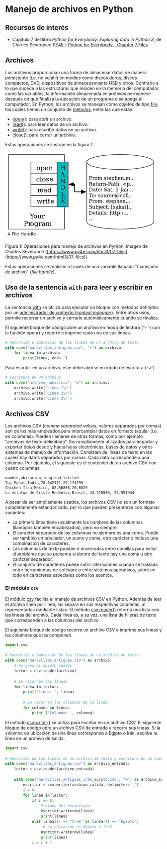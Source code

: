 # Manejo de archivos en Python

## Recursos de interés
- Capítulo 7 del libro *Python for Everybody: Exploring data in Python 3*, de Charles Severance [PY4E - Python for Everybody - Chapter 7:Files](https://www.py4e.com/html3/07-files)

## Archivos
Los archivos proporcionan una forma de almacenar datos de manera persistente (i.e. no volátil) en medios como discos duros, discos compactos, DVD, dispositivos de almacenamiento USB y otros. Contrario a lo que sucede a las estructuras que residen en la memoria del computador, como las variables, la información almacenada en archivos permanece después de que finaliza la ejecución de un programa o se apaga el computador. En Python, los archivos se manejan como objetos de tipo [file](https://docs.python.org/3/glossary.html#term-file-object), los cuales tienen un conjunto de [métodos](https://docs.python.org/3/tutorial/inputoutput.html#reading-and-writing-files), entre las que están:

* [open()](https://docs.python.org/3/library/functions.html#open): para abrir un archivo.  
* [read()](https://docs.python.org/3/tutorial/inputoutput.html#reading-and-writing-files): para leer datos de un archivo.  
* [write()](https://docs.python.org/3/tutorial/inputoutput.html#reading-and-writing-files): para escribir datos en un archivo.  
* [close()](https://docs.python.org/3/tutorial/inputoutput.html#methods-of-file-objects): para cerrar un archivo.

Estas operaciones se ilustran en la figura 1.

![Figura 1: Operaciones para manejo de archivos en Python. Imagen de Charles Severance (https://www.py4e.com/html3/07-files)](img/operaciones-archivos-python.png)

Figura 1: Operaciones para manejo de archivos en Python. Imagen de Charles Severance ([https://www.py4e.com/html3/07-files](https://www.py4e.com/html3/07-files))

Estas operaciones se realizan a través de una variable llamada "manejador de archivo" (*file handle*).

## Uso de la sentencia ```with``` para leer y escribir en archivos
La sentencia [with](https://docs.python.org/3/reference/compound_stmts.html#with) se utiliza para ejecutar un bloque con métodos definidos por un [administrador de contexto (*context manager*)](https://docs.python.org/3/reference/datamodel.html#context-managers). Entre otros usos, permite recorrer un archivo y cerrarlo automáticamente cuando se finaliza.

El siguiente bloque de código abre un archivo en modo de lectura (```"r"```) con la función open() y recorre e imprime cada una de sus líneas.
```python
# Recorrido e impresión de las líneas de un archivo de texto
with open("maravillas_antiguas.csv", "r") as archivo:
    for linea in archivo:
        print(linea, end='')
```

Para escribir en un archivo, este debe abrirse en modo de escritura (```"w"```).
```python
# Escritura en un archivo
with open("archivo_nuevo.csv", "w") as archivo:
    archivo.write('Línea 1\n')
    archivo.write('Línea 2\n')
    archivo.write('Línea 3\n')
```

## Archivos CSV
Los archivos CSV (*comma separated values*, valores separados por comas) son de los más empleados para intercambiar datos en formato tabular (i.e. en columnas). Pueden llamarse de otras formas, como por ejemplo “archivos de texto delimitado”. Son ampliamente utilizados para importar y exportar datos desde y hacia hojas electrónicas, bases de datos y otros sistemas de manejo de información. Consisten de líneas de texto en las cuales hay datos separados por comas. Cada dato corresponde a una columna. Por ejemplo, el siguiente es el contenido de un archivo CSV con cuatro columnas:

```
nombre,ubicacion,longitud,latitud
Taj Mahal,India,78.042111,27.174799
Chichen Itza,México,-88.56865,20.6829
La estatua de Cristo Redentor,Brasil,-43.210556,-22.951944
```

A pesar de ser ampliamente usados, los archivos CSV no son un formato completamente estandarizado, por lo que pueden presentarse con algunas variantes:

* La primera línea tiene usualmente los nombres de las columnas (llamados también encabezados), pero no siempre.
* El caracter separador de las columnas no siempre es una coma. Puede ser también un tabulador, un punto y coma, otro carácter o incluso una combinación de caracteres.
* Las columnas de texto pueden ir encerradas entre comillas para evitar el problema que se presenta si dentro del texto hay una coma u otro carácter separador.
* El conjunto de caracteres puede sufrir alteraciones cuando se traslada entre herramientas de software o entre sistemas operativos, sobre en todo en caracteres especiales como los acentos.

### El módulo ```csv```
El módulo [csv](https://docs.python.org/3/library/csv.html) facilita el manejo de archivos CSV en Python. Además de leer el archivo línea por línea, las separa en sus respectivas columnas, al representarlas mediante listas. El método [csv.reader()](https://docs.python.org/3/library/csv.html#csv.reader) retorna una lista con las líneas del archivo. Cada línea es, a su vez, una lista de hileras de texto que corresponden a las columnas del archivo.

El siguiente bloque de código recorre un archivo CSV e imprime sus líneas y las columnas que las componen.
```python
import csv

# Recorrido e impresión de las líneas de un archivo de texto
with open("maravillas_antiguas.csv") as archivo:
    # Se crea el objeto reader
    lector = csv.reader(archivo)
    
    # Se recorren las líneas
    for linea in lector:
        print('Línea: ', linea)
        
        # Se recorren las columnas de la línea
        for columna in linea:
            print ('Columna: ', columna)
```

El método [csv.writer()](https://docs.python.org/3/library/csv.html#csv.writer) se utiliza para escribir en un archivo CSV. El siguiente bloque de código abre un archivo CSV de entrada y recorre sus líneas. Si la columna de ubicación de una línea corresponde a Egipto o Irak, escribe la línea en un archivo de salida.

```python
import csv

# Recorrido de las líneas de un archivo de texto y escritura en un nuevo archivo de las líneas que cumplen con una condición
with open("maravillas_antiguas.csv") as archivo_entrada:
    lector = csv.reader(archivo_entrada)

    with open("maravillas_antiguas_irak_egipto.csv", "w") as archivo_salida:
        escritor = csv.writer(archivo_salida, delimiter=',')
        i = 0
        for linea in lector:
            if i == 0:
                # Línea del encabezado
                escritor.writerow(linea)
                print(linea)
            elif linea[1] == "Irak" or linea[1] == "Egipto":
                 # La ubicación es Egipto o Irak
                escritor.writerow(linea)
                print(linea)
            i = i + 1
```
